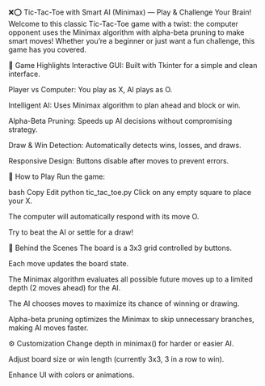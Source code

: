 ❌⭕ Tic-Tac-Toe with Smart AI (Minimax) — Play & Challenge Your Brain!
Welcome to this classic Tic-Tac-Toe game with a twist: the computer opponent uses the Minimax algorithm with alpha-beta pruning to make smart moves! Whether you’re a beginner or just want a fun challenge, this game has you covered.

🎯 Game Highlights
Interactive GUI: Built with Tkinter for a simple and clean interface.

Player vs Computer: You play as X, AI plays as O.

Intelligent AI: Uses Minimax algorithm to plan ahead and block or win.

Alpha-Beta Pruning: Speeds up AI decisions without compromising strategy.

Draw & Win Detection: Automatically detects wins, losses, and draws.

Responsive Design: Buttons disable after moves to prevent errors.

🚀 How to Play
Run the game:

bash
Copy
Edit
python tic_tac_toe.py
Click on any empty square to place your X.

The computer will automatically respond with its move O.

Try to beat the AI or settle for a draw!

🧠 Behind the Scenes
The board is a 3x3 grid controlled by buttons.

Each move updates the board state.

The Minimax algorithm evaluates all possible future moves up to a limited depth (2 moves ahead) for the AI.

The AI chooses moves to maximize its chance of winning or drawing.

Alpha-beta pruning optimizes the Minimax to skip unnecessary branches, making AI moves faster.

⚙️ Customization
Change depth in minimax() for harder or easier AI.

Adjust board size or win length (currently 3x3, 3 in a row to win).

Enhance UI with colors or animations.
